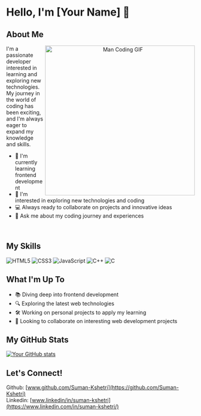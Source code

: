 
# Hello, I'm [Your Name] 👋



## About Me
<div align="center">
  <img align="right" src="https://media.giphy.com/media/qgQUggAC3Pfv687qPC/giphy.gif" width="400" alt="Man Coding GIF">
</div>

I'm a passionate developer interested in learning and exploring new technologies. My journey in the world of coding has been exciting, and I'm always eager to expand my knowledge and skills.

- 🌱 I'm currently learning frontend development
- 👀 I'm interested in exploring new technologies and coding
- 💻 Always ready to collaborate on projects and innovative ideas
- 💬 Ask me about my coding journey and experiences

<br clear="right"/>

## My Skills

![HTML5](https://img.shields.io/badge/-HTML5-E34F26?style=flat-square&logo=html5&logoColor=white) ![CSS3](https://img.shields.io/badge/-CSS3-1572B6?style=flat-square&logo=css3) ![JavaScript](https://img.shields.io/badge/-JavaScript-F7DF1E?style=flat-square&logo=javascript&logoColor=black) ![C++](https://img.shields.io/badge/-C++-00599C?style=flat-square&logo=c%2B%2B) ![C](https://img.shields.io/badge/-C-A8B9CC?style=flat-square&logo=c&logoColor=white)

## What I'm Up To

- 📚 Diving deep into frontend development
- 🔍 Exploring the latest web technologies
- 🛠️ Working on personal projects to apply my learning
- 🤝 Looking to collaborate on interesting web development projects

## My GitHub Stats

[![Your GitHub stats](https://github-readme-stats.vercel.app/api?username=YourGitHubUsername&show_icons=true&theme=radical)](https://github.com/anuraghazra/github-readme-stats)

## Let's Connect!

Github: [www.github.com/Suman-Kshetri](https://github.com/Suman-Kshetri)
<br/>
Linkedin: [www.linkedin/in/suman-kshetri](https://www.linkedin.com/in/suman-kshetri/)
